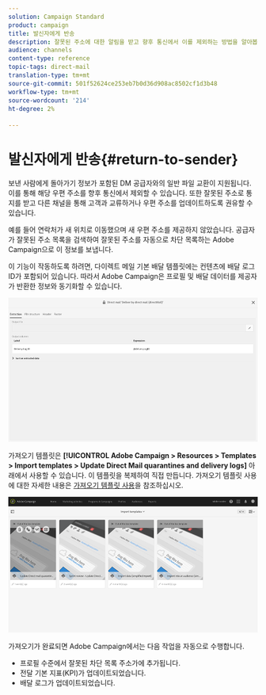 ```yaml
---
solution: Campaign Standard
product: campaign
title: 발신자에게 반송
description: 잘못된 주소에 대한 알림을 받고 향후 통신에서 이를 제외하는 방법을 알아봅니다.
audience: channels
content-type: reference
topic-tags: direct-mail
translation-type: tm+mt
source-git-commit: 501f52624ce253eb7b0d36d908ac8502cf1d3b48
workflow-type: tm+mt
source-wordcount: '214'
ht-degree: 2%

---
```



# 발신자에게 반송{#return-to-sender}

보낸 사람에게 돌아가기 정보가 포함된 DM 공급자와의 일반 파일 교환이 지원됩니다. 이를 통해 해당 우편 주소를 향후 통신에서 제외할 수 있습니다. 또한 잘못된 주소로 통지를 받고 다른 채널을 통해 고객과 교류하거나 우편 주소를 업데이트하도록 권유할 수 있습니다.

예를 들어 연락처가 새 위치로 이동했으며 새 우편 주소를 제공하지 않았습니다. 공급자가 잘못된 주소 목록을 검색하여 잘못된 주소를 자동으로 차단 목록하는 Adobe Campaign으로 이 정보를 보냅니다.

이 기능이 작동하도록 하려면, 다이렉트 메일 기본 배달 템플릿에는 컨텐츠에 배달 로그 ID가 포함되어 있습니다. 따라서 Adobe Campaign은 프로필 및 배달 데이터를 제공자가 반환한 정보와 동기화할 수 있습니다.

![](assets/direct_mail_return_sender_1.png)

가져오기 템플릿은 **[!UICONTROL Adobe Campaign > Resources > Templates > Import templates > Update Direct Mail quarantines and delivery logs]** 아래에서 사용할 수 있습니다. 이 템플릿을 복제하여 직접 만듭니다. 가져오기 템플릿 사용에 대한 자세한 내용은 [가져오기 템플릿 사용](../../automating/using/importing-data-with-import-templates.md#setting-up-import-templates)을 참조하십시오.

![](assets/direct_mail_return_sender_2.png)

가져오기가 완료되면 Adobe Campaign에서는 다음 작업을 자동으로 수행합니다.

* 프로필 수준에서 잘못된 차단 목록 주소가에 추가됩니다.
* 전달 기본 지표(KPI)가 업데이트되었습니다.
* 배달 로그가 업데이트되었습니다.
